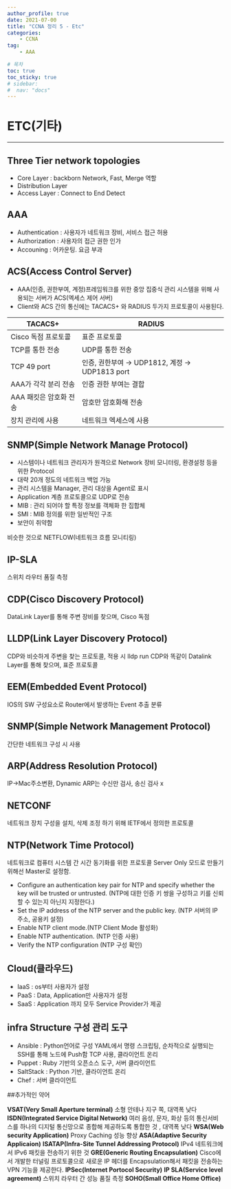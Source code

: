 ```yaml
---
author_profile: true
date: 2021-07-00
title: "CCNA 정리 5 - Etc"
categories: 
    - CCNA
tag: 
    - AAA

# 목차
toc: true  
toc_sticky: true 
# sidebar:
#  nav: "docs"
---
```


# ETC(기타)
---

## Three Tier network topologies

- Core Layer : backborn Network, Fast, Merge 역할
- Distribution Layer 
- Access Layer : Connect to End Detect


## AAA

- Authentication : 사용자가 네트워크 장비, 서비스 접근 허용
- Authorization : 사용자의 접근 권한 인가
- Accouning : 어카운팅. 요금 부과

## ACS(Access Control Server)

- AAA(인증, 권한부여, 계정)프레임워크를 위한 중앙 집중식 관리 시스템을 위해 사용되는 서버가 ACS(엑세스 제어 서버)
- Client와 ACS 간의 통신에는 TACACS+ 와 RADIUS 두가지 프로토콜이 사용된다.

|TACACS+|RADIUS|
|-|-|
|Cisco 독점 프로토콜|표준 프로토콜|
|TCP를 통한 전송|UDP를 통한 전송|
|TCP 49 port|인증, 권한부여 → UDP1812, 계정 → UDP1813 port|
|AAA가 각각 분리 전송|인증 권한 부여는 결합|
|AAA 패킷은 암호화 전송|암호만 암호화해 전송|
|장치 관리에 사용|네트워크 엑세스에 사용|



## SNMP(Simple Network Manage Protocol)

- 시스템이나 네트워크 관리자가 원격으로 Network 장비 모니터링, 환경설정 등을 위한 Protocol
- 대략 20개 정도의 네트워크 백업 가능
- 관리 시스템을 Manager, 관리 대상을 Agent로 표시
- Application 계층 프로토콜으로 UDP로 전송
- MIB : 관리 되어야 할 특정 정보를 객체화 한 집합체
- SMI : MIB 정의를 위한 일반적인 구조
- 보안이 취약함

비슷한 것으로 NETFLOW(네트워크 흐름 모니티링)

## IP-SLA 
스위치 라우터 품질 측정

## CDP(Cisco Discovery Protocol)
DataLink Layer를 통해 주변 장비를 찾으며, Cisco 독점

## LLDP(Link Layer Discovery Protocol)
CDP와 비슷하게 주변을 찾는 프로토콜, 적용 시 lldp run
CDP와 똑같이 Datalink Layer를 통해 찾으며, 표준 프로토콜

## EEM(Embedded Event Protocol)	
IOS의 SW 구성요소로 Router에서 발생하는 Event 추출 분류

## SNMP(Simple Network Management Protocol)	
간단한 네트워크 구성 시 사용

## ARP(Address Resolution Protocol)
IP→Mac주소변환, Dynamic ARP는 수신만 검사, 송신 검사 x

## NETCONF
네트워크 장치 구성을 설치, 삭제 조정 하기 위해 IETF에서 정의한 프로토콜

## NTP(Network Time Protocol)	
네트워크로 컴퓨터 시스템 간 시간 동기화를 위한 프로토콜
Server Only 모드로 만들기 위해선 Master로 설정함.
- Configure an authentication key pair for NTP and specify whether the key will be trusted or untrusted.
(NTP에 대한 인증 키 쌍을 구성하고 키를 신뢰할 수 있는지     아닌지 지정한다.)
- Set the IP address of the NTP server and the public key. (NTP 서버의 IP 주소, 공용키 설정)
- Enable NTP client mode.(NTP Client Mode 활성화)
- Enable NTP authentication. (NTP 인증 사용)
- Verify the NTP configuration (NTP 구성 확인)


## Cloud(클라우드)

- IaaS : os부터 사용자가 설정
- PaaS : Data, Application만 사용자가 설정
- SaaS : Application 까지 모두 Service Provider가 제공

## infra Structure 구성 관리 도구

- Ansible : Python언어로 구성 YAML에서 명령 스크립팅, 
순차적으로 실행되는 SSH를 통해 노드에 Push함
TCP 사용, 클라이언트 온리
- Puppet : Ruby 기반의 오픈소스 도구, 서버 클라이언트
- SaltStack : Python 기반, 클라이언트 온리
- Chef : 서버 클라이언트

##추가적인 약어

**VSAT(Very Small Aperture terminal)**
	소형 안테나 지구 쪽, 대역폭 낮다
**ISDN(Integrated Service Digital Network)**
	여러 음성, 문자, 화상 등의 통신서비스를 하나의 디지털 통신망으로 종합해 제공하도록 통합한 것 , 대역폭 낮다
**WSA(Web security Application)**
	Proxy Caching 성능 향상
**ASA(Adaptive Security Applicaion)**
**ISATAP(Infra-Site Tunnel Addressing Protocol)**
	IPv4 네트워크에서 IPv6 패킷을 전송하기 위한 것
**GRE(Generic Routing Encapsulation)**
	Cisco에서 개발한 터널링 프로토콜으로 새로운 IP 헤더를 Encapsulation해서 패킷을 전송하는 VPN 기능을 제공한다.
**IPSec(Internet Portocol Security)**
**IP SLA(Service level agreement)**
	스위치 라우터 간 성능 품질 측정
**SOHO(Small Office Home Office)**
